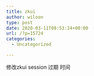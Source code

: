 ```yaml
---
title: zkui
author: wiloon
type: post
date: 2020-03-11T08:53:24+00:00
url: /?p=15724
categories:
  - Uncategorized

---
```

修改zkui session 过期 时间

```bashsed -i '/sessionTimeout/s/300/1440/g' /var/app/config.cfg
```